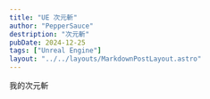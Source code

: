 ```yaml
---
title: "UE 次元斬"
author: "PepperSauce"
destription: "次元斬"
pubDate: 2024-12-25
tags: ["Unreal Engine"]
layout: "../../layouts/MarkdownPostLayout.astro"
---
```


我的次元斬